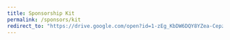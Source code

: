 ```yaml
---
title: Sponsorship Kit
permalink: /sponsors/kit
redirect_to: "https://drive.google.com/open?id=1-zEg_KbDW6DQY8YZea-CepzRE3U8UY7C"
---
```

